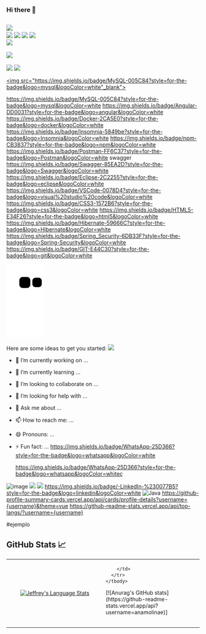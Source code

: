 ### Hi there 👋

  ##
  <a href="https://www.linkedin.com/in/anamme/" target="_blank"><img src="https://img.shields.io/badge/-LinkedIn-%230077B5?style=for-the-badge&logo=linkedin&logoColor=white" target="_blank"></a>  	
  <a href="https://www.java.com/es/" target="_blank"><img src="https://img.shields.io/badge/java-%23ED8B00.svg?style=for-the-badge&logo=java&logoColor=white" target="_blank"></a> 
 <a href="https://spring.io/" target="_blank"><img src="https://img.shields.io/badge/Spring_Boot-F2F4F9?style=for-the-badge&logo=spring-boot"></a> 
   <a href="https://spring.io/projects/spring-security" target="_blank"><img src="https://img.shields.io/badge/Spring_Security-6DB33F?style=for-the-badge&logo=Spring-Security&logoColor=white"></a> 
 <a href="https://www.linkedin.com/in/anamme/" target="_blank"><img src="https://img.shields.io/badge/JavaScript-323330?style=for-the-badge&logo=javascript&logoColor=F7DF1E" target="_blank"></a>  	
  <a href="https://www.linkedin.com/in/anamme/" target="_blank"><img src="https://img.shields.io/badge/TypeScript-007ACC?style=for-the-badge&logo=typescript&logoColor=white" target="_blank"></a>  
 
 <a href="https://nodejs.org/es" target="_blank"><img src="https://img.shields.io/badge/Node.js-339933?style=for-the-badge&logo=nodedotjs&logoColor=white" target="_blank"></a>  
	
 <a href="https://www.linkedin.com/in/anamme/" target="_blank"><img src="https://img.shields.io/badge/json-5E5C5C?style=for-the-badge&logo=json&logoColor=white" target="_blank"></a> 
  <a href="https://www.mongodb.com/" target="_blank"><img src="https://img.shields.io/badge/MongoDB-4EA94B?style=for-the-badge&logo=mongodb&logoColor=white" target="_blank"></a> 
  
  
  <a href="https://www.mysql.com/" target="_blank"><img src="https://img.shields.io/badge/MySQL-005C84?style=for-the-badge&logo=mysql&logoColor=white"_blank"></a>  	
	

https://img.shields.io/badge/MySQL-005C84?style=for-the-badge&logo=mysql&logoColor=white
https://img.shields.io/badge/Angular-DD0031?style=for-the-badge&logo=angular&logoColor=white
https://img.shields.io/badge/Docker-2CA5E0?style=for-the-badge&logo=docker&logoColor=white
https://img.shields.io/badge/Insomnia-5849be?style=for-the-badge&logo=Insomnia&logoColor=white
https://img.shields.io/badge/npm-CB3837?style=for-the-badge&logo=npm&logoColor=white
	https://img.shields.io/badge/Postman-FF6C37?style=for-the-badge&logo=Postman&logoColor=white
swagger
	https://img.shields.io/badge/Swagger-85EA2D?style=for-the-badge&logo=Swagger&logoColor=white
https://img.shields.io/badge/Eclipse-2C2255?style=for-the-badge&logo=eclipse&logoColor=white
https://img.shields.io/badge/VSCode-0078D4?style=for-the-badge&logo=visual%20studio%20code&logoColor=white
https://img.shields.io/badge/CSS3-1572B6?style=for-the-badge&logo=css3&logoColor=white
	https://img.shields.io/badge/HTML5-E34F26?style=for-the-badge&logo=html5&logoColor=white
https://img.shields.io/badge/Hibernate-59666C?style=for-the-badge&logo=Hibernate&logoColor=white
https://img.shields.io/badge/Spring_Security-6DB33F?style=for-the-badge&logo=Spring-Security&logoColor=white
https://img.shields.io/badge/GIT-E44C30?style=for-the-badge&logo=git&logoColor=white
	
	
 
  ![Snake animation](https://github.com/rafaballerini/rafaballerini/blob/output/github-contribution-grid-snake.svg)
 
</div>

Here are some ideas to get you started:
  <a href="https://www.linkedin.com/in/anamme/" target="_blank"><img src="https://img.shields.io/badge/-LinkedIn-%230077B5?style=for-the-badge&logo=linkedin&logoColor=white" target="_blank"></a> 
  
- 🔭 I’m currently working on ...
- 🌱 I’m currently learning ...
- 👯 I’m looking to collaborate on ...
- 🤔 I’m looking for help with ...
- 💬 Ask me about ...
- 📫 How to reach me: ...
- 😄 Pronouns: ...
- ⚡ Fun fact: ...
https://img.shields.io/badge/WhatsApp-25D366?style=for-the-badge&logo=whatsapp&logoColor=white

	https://img.shields.io/badge/WhatsApp-25D366?style=for-the-badge&logo=whatsapp&logoColor=whiteç
	
![image]({https://img.shields.io/badge/WhatsApp-25D366?style=for-the-badge&logo=whatsapp&logoColor=whiteç})
<img src="{https://img.shields.io/badge/WhatsApp-25D366?style=for-the-badge&logo=whatsapp&logoColor=whiteç}" />
<img src="{https://img.shields.io/badge/MySQL-005C84?style=for-the-badge&logo=mysql&logoColor=white}" />
https://img.shields.io/badge/-LinkedIn-%230077B5?style=for-the-badge&logo=linkedin&logoColor=white
![Java](https://img.shields.io/badge/java-%23ED8B00.svg?style=for-the-badge&logo=java&logoColor=white)
	https://github-profile-summary-cards.vercel.app/api/cards/profile-details?username={username}&theme=vue
https://github-readme-stats.vercel.app/api/top-langs/?username={username}

#ejemplo
## GitHub Stats 📈
<div align="center">
  <table width="100%">
    <tbody>
      <tr>
        <td width="50%" style="border: none !important;">
        <div align="center" width="100%">
          <a href="https://github.com/anamolinae">
            <img src="https://github-readme-stats.vercel.app/api/top-langs/?username=jeffreyc86&hide=ruby&layout=compact&hide_border=true&langs_count=6" alt="Jeffrey's Language Stats" vertical-align="middle"/>
          </a>
        </div>
        </td>
        <td width="50%" style="border: none !important;">
        
        </td>
      </tr>
    </tbody>
  <table>
<div>
[![Anurag's GitHub stats](https://github-readme-stats.vercel.app/api?username=anamolinae)]
